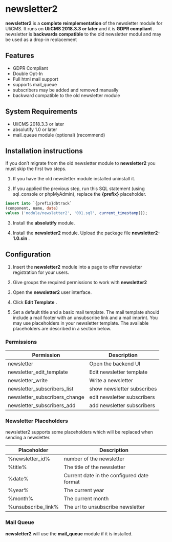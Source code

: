 
# newsletter2

**newsletter2** is a **complete reimplementation**  of the newsletter module for UliCMS. It runs on **UliCMS 2018.3.3 or later**  and it is **GDPR compliant**  . newsletter is **backwards compatible**  to the old newsletter modul and may be used as a drop-in replacement

## Features

* GDPR Compliant
* Double Opt-In
* Full html mail support
* supports mail_queue
* subscribers may be added and removed manually
* backward compatible to the old newsletter module

## System Requirements

* UliCMS 2018.3.3 or later
* absolutify 1.0 or later
* mail_queue module (optional) (recommend)

## Installation instructions

If you don’t migrate from the old newsletter module to **newsletter2**  you must skip the first two steps.

1. If you have the old newsletter module installed uninstall it.

2. If you applied the previous step, run this SQL statement (using sql_console or phpMyAdmin), replace the **{prefix}**  placeholder.

```sql
insert into `{prefix}dbtrack` 
(component, name, date) 
values ('module/newsletter2', '001.sql', current_timestamp());
```

3. Install the **absolutify** module.

4. Install the **newsletter2** module. Upload the package file **newsletter2-1.0.sin**  .

## Configuration

1. Insert the **newsletter2**  module into a page to offer newsletter registration for your users.

2. Give groups the required permissions to work with **newsletter2** 

3. Open the **newsletter2**  user interface.

4. Click **Edit Template**  .

5. Set a default title and a basic mail template. The mail template should include a mail footer with an unsubscribe link and a mail imprint. You may use placeholders in your newsletter template. The available placeholders are described in a section below.

### Permissions

| Permission | Description |
| --- | --- |
| newsletter | Open the backend UI |
| newsletter_edit_template | Edit newsletter template |
| newsletter_write | Write a newsletter |
| newsletter_subscribers_list | show newsletter subscribes |
| newsletter_subscribers_change | edit newsletter subscribers |
| newsletter_subscribers_add | add newsletter subscribers |

### Newsletter Placeholders

newsletter2 supports some placeholders which will be replaced when sending a newsletter.

| Placeholder | Description |
| --- | --- |
| %newsletter_id% | number of the newsletter |
| %title% | The title of the newsletter |
| %date% | Current date in the configured date format |
| %year% | The current year |
| %month% | The current month |
| %unsubscribe_link% | The url to unsubscribe newsletter |

### Mail Queue

**newsletter2**  will use the **mail_queue**  module if it is installed.